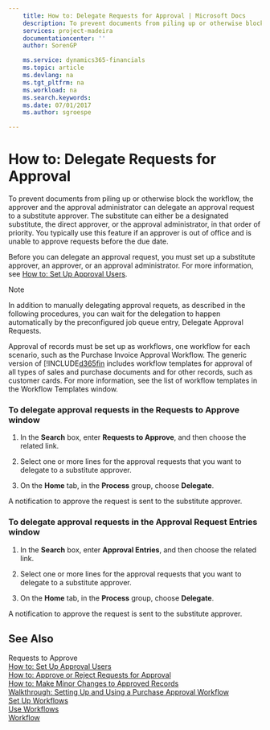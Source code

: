 ```yaml
---
    title: How to: Delegate Requests for Approval | Microsoft Docs
    description: To prevent documents from piling up or otherwise block the workflow, the approver and the approval administrator can delegate an approval request to a substitute approver. The substitute can either be a designated substitute, the direct approver, or the approval administrator, in that order of priority. You typically use this feature if an approver is out of office and is unable to approve requests before the due date.
    services: project-madeira
    documentationcenter: ''
    author: SorenGP

    ms.service: dynamics365-financials
    ms.topic: article
    ms.devlang: na
    ms.tgt_pltfrm: na
    ms.workload: na
    ms.search.keywords:
    ms.date: 07/01/2017
    ms.author: sgroespe

---
```

# How to: Delegate Requests for Approval
To prevent documents from piling up or otherwise block the workflow, the approver and the approval administrator can delegate an approval request to a substitute approver. The substitute can either be a designated substitute, the direct approver, or the approval administrator, in that order of priority. You typically use this feature if an approver is out of office and is unable to approve requests before the due date.  
  
 Before you can delegate an approval request, you must set up a substitute approver, an approver, or an approval administrator. For more information, see [How to: Set Up Approval Users](across-how-to-set-up-approval-users.md).  
  
> [!NOTE]  
>  In addition to manually delegating approval requets, as described in the following procedures, you can wait for the delegation to happen automatically by the preconfigured job queue entry, Delegate Approval Requests.  
  
 Approval of records must be set up as workflows, one workflow for each scenario, such as the Purchase Invoice Approval Workflow. The generic version of [!INCLUDE[d365fin](includes/d365fin_md.md) includes workflow templates for approval of all types of sales and purchase documents and for other records, such as customer cards. For more information, see the list of workflow templates in the Workflow Templates window.  
  
### To delegate approval requests in the Requests to Approve window  
  
1.  In the **Search** box, enter **Requests to Approve**, and then choose the related link.  
  
2.  Select one or more lines for the approval requests that you want to delegate to a substitute approver.  
  
3.  On the **Home** tab, in the **Process** group, choose **Delegate**.  
  
 A notification to approve the request is sent to the substitute approver.  
  
### To delegate approval requests in the Approval Request Entries window  
  
1.  In the **Search** box, enter **Approval Entries**, and then choose the related link.  
  
2.  Select one or more lines for the approval requests that you want to delegate to a substitute approver.  
  
3.  On the **Home** tab, in the **Process** group, choose **Delegate**.  
  
 A notification to approve the request is sent to the substitute approver.  
  
## See Also  
 Requests to Approve   
 [How to: Set Up Approval Users](across-how-to-set-up-approval-users.md)   
 [How to: Approve or Reject Requests for Approval](across-how-to-approve-or-reject-requests-for-approval.md)   
 [How to: Make Minor Changes to Approved Records](across-how-to-make-minor-changes-to-approved-records.md)   
 [Walkthrough: Setting Up and Using a Purchase Approval Workflow](across-walkthrough-setting-up-and-using-a-purchase-approval-workflow.md)   
 [Set Up Workflows](across-set-up-workflows.md)   
 [Use Workflows](across-use-workflows.md)   
 [Workflow](across-workflow.md)